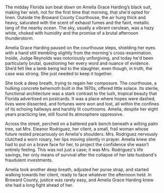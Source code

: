 The midday Florida sun beat down on Amelia Grace Harding’s black suit, making her wish, not for the first time that morning, that she'd opted for linen. Outside the Broward County Courthouse, the air hung thick and heavy, saturated with the scent of exhaust fumes and the faint, metallic tang of the nearby ocean. The sky, usually a vibrant cerulean, was a hazy white, choked with humidity and the promise of a brutal afternoon thunderstorm.

Amelia Grace Harding paused on the courthouse steps, shielding her eyes with a hand still trembling slightly from the morning's cross-examination. Inside, Judge Reynolds was notoriously unforgiving, and today he'd been particularly brutal, questioning her every word and nuance of evidence. She’d felt like a lamb being led to the slaughter, even though, in truth, the case was strong. She just needed to keep it together.

She took a deep breath, trying to regain her composure. The courthouse, a hulking concrete behemoth built in the 1970s, offered little solace. Its sterile, functional architecture was a stark contrast to the lush, tropical beauty that Florida advertised on postcards. It was a place where hopes were dashed, lives were dissected, and fortunes were won and lost, all within the confines of its echoing hallways and harshly lit courtrooms. Amelia, despite her eight years practicing law, still found its atmosphere oppressive.

Across the street, perched on a battered park bench beneath a wilting palm tree, sat Mrs. Eleanor Rodriguez, her client, a small, frail woman whose future rested precariously on Amelia's shoulders. Mrs. Rodriguez nervously clutched a worn rosary, her lips moving silently in prayer. Amelia knew she had to put on a brave face for her, to project the confidence she wasn’t entirely feeling. This was not just a case; it was Mrs. Rodriguez's life savings, her only means of survival after the collapse of her late husband's fraudulent investments.

Amelia took another deep breath, adjusted her purse strap, and started walking towards her client, ready to face whatever the afternoon held. In Broward County, justice was rarely easy, and Amelia Grace Harding knew she had a long fight ahead of her.
